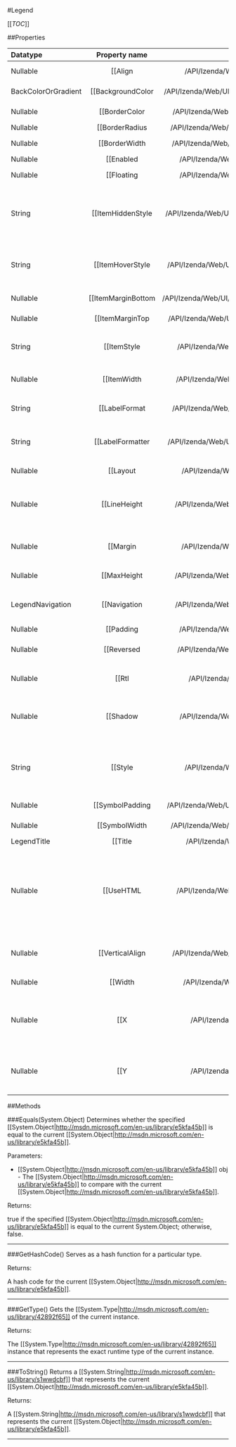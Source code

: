 #Legend

[[_TOC_]]

##Properties

|Datatype|Property name|Property description|Default Value|
|:-------|:----------:|:-----------------:|:-----------:|
|Nullable|[[Align|/API/Izenda/Web/UI/HighCharts/Options/CodeSamples/Izenda_Web_UI_HighCharts_Options_Legend_Align]]| The horizontal alignment of the legend box within the chart area. Default: center |null|
|BackColorOrGradient|[[BackgroundColor|/API/Izenda/Web/UI/HighCharts/Options/CodeSamples/Izenda_Web_UI_HighCharts_Options_Legend_BackgroundColor]]| The background color of the legend, filling the rounded corner border. |null|
|Nullable|[[BorderColor|/API/Izenda/Web/UI/HighCharts/Options/CodeSamples/Izenda_Web_UI_HighCharts_Options_Legend_BorderColor]]| The color of the drawn border around the legend. Default: #909090 |null|
|Nullable|[[BorderRadius|/API/Izenda/Web/UI/HighCharts/Options/CodeSamples/Izenda_Web_UI_HighCharts_Options_Legend_BorderRadius]]| The border corner radius of the legend. Default: 5 |null|
|Nullable|[[BorderWidth|/API/Izenda/Web/UI/HighCharts/Options/CodeSamples/Izenda_Web_UI_HighCharts_Options_Legend_BorderWidth]]| The width of the drawn border around the legend. Default: 1 |null|
|Nullable|[[Enabled|/API/Izenda/Web/UI/HighCharts/Options/CodeSamples/Izenda_Web_UI_HighCharts_Options_Legend_Enabled]]| Enable or disable the legend. Default: true |null|
|Nullable|[[Floating|/API/Izenda/Web/UI/HighCharts/Options/CodeSamples/Izenda_Web_UI_HighCharts_Options_Legend_Floating]]| When the legend is floating, the plot area ignores it and is allowed to be placed below it. Default: false |null|
|String|[[ItemHiddenStyle|/API/Izenda/Web/UI/HighCharts/Options/CodeSamples/Izenda_Web_UI_HighCharts_Options_Legend_ItemHiddenStyle]]| CSS styles for each legend item when the corresponding series or point is hidden. Properties are inherited from <code>style</code> unless overridden here. Defaults to:<pre>itemHiddenStyle: { color: '#CCC'}</pre>|null|
|String|[[ItemHoverStyle|/API/Izenda/Web/UI/HighCharts/Options/CodeSamples/Izenda_Web_UI_HighCharts_Options_Legend_ItemHoverStyle]]| CSS styles for each legend item in hover mode. Properties are inherited from <code>style</code> unless overridden here. Defaults to:<pre>itemHoverStyle: { color: '#000'}</pre>|null|
|Nullable|[[ItemMarginBottom|/API/Izenda/Web/UI/HighCharts/Options/CodeSamples/Izenda_Web_UI_HighCharts_Options_Legend_ItemMarginBottom]]| The pixel bottom margin for each legend item. Default: 0 |null|
|Nullable|[[ItemMarginTop|/API/Izenda/Web/UI/HighCharts/Options/CodeSamples/Izenda_Web_UI_HighCharts_Options_Legend_ItemMarginTop]]| The pixel top margin for each legend item. Default: 0 |null|
|String|[[ItemStyle|/API/Izenda/Web/UI/HighCharts/Options/CodeSamples/Izenda_Web_UI_HighCharts_Options_Legend_ItemStyle]]| CSS styles for each legend item. Defaults to:<pre>itemStyle: { cursor: 'pointer', color: '#274b6d', fontSize: '12px'}</pre>|null|
|Nullable|[[ItemWidth|/API/Izenda/Web/UI/HighCharts/Options/CodeSamples/Izenda_Web_UI_HighCharts_Options_Legend_ItemWidth]]| The width for each legend item. This is useful in a horizontal layout with many items when you want the items to align vertically. . |null|
|String|[[LabelFormat|/API/Izenda/Web/UI/HighCharts/Options/CodeSamples/Izenda_Web_UI_HighCharts_Options_Legend_LabelFormat]]| A <a href="http://docs.highcharts.com#formatting">format string</a> for each legend label. Available variables relates to properties on the series, or the point in case of pies. Default: {name} |null|
|String|[[LabelFormatter|/API/Izenda/Web/UI/HighCharts/Options/CodeSamples/Izenda_Web_UI_HighCharts_Options_Legend_LabelFormatter]]| Callback function to format each of the series' labels. The <em>this</em> keyword refers to the series object, or the point object in case of pie charts. By default the series or point name is printed. |null|
|Nullable|[[Layout|/API/Izenda/Web/UI/HighCharts/Options/CodeSamples/Izenda_Web_UI_HighCharts_Options_Legend_Layout]]| The layout of the legend items. Can be one of 'horizontal' or 'vertical'. Default: horizontal |null|
|Nullable|[[LineHeight|/API/Izenda/Web/UI/HighCharts/Options/CodeSamples/Izenda_Web_UI_HighCharts_Options_Legend_LineHeight]]| Line height for the legend items. Deprecated as of 2.1. Instead, the line height for each item can be set using itemStyle.lineHeight, and the padding between items using itemMarginTop and itemMarginBottom. Default: 16 |null|
|Nullable|[[Margin|/API/Izenda/Web/UI/HighCharts/Options/CodeSamples/Izenda_Web_UI_HighCharts_Options_Legend_Margin]]| If the plot area sized is calculated automatically and the legend is not floating, the legend margin is the space between the legend and the axis labels or plot area. Default: 15 |null|
|Nullable|[[MaxHeight|/API/Izenda/Web/UI/HighCharts/Options/CodeSamples/Izenda_Web_UI_HighCharts_Options_Legend_MaxHeight]]| Maximum pixel height for the legend. When the maximum height is extended, navigation will show. |null|
|LegendNavigation|[[Navigation|/API/Izenda/Web/UI/HighCharts/Options/CodeSamples/Izenda_Web_UI_HighCharts_Options_Legend_Navigation]]| Options for the paging or navigation appearing when the legend is overflown. When <a href="#legend.useHTML">legend.useHTML</a> is enabled, navigation is disabled.  |null|
|Nullable|[[Padding|/API/Izenda/Web/UI/HighCharts/Options/CodeSamples/Izenda_Web_UI_HighCharts_Options_Legend_Padding]]| The inner padding of the legend box. Default: 8 |null|
|Nullable|[[Reversed|/API/Izenda/Web/UI/HighCharts/Options/CodeSamples/Izenda_Web_UI_HighCharts_Options_Legend_Reversed]]| Whether to reverse the order of the legend items compared to the order of the series or points as defined in the configuration object. Default: false |null|
|Nullable|[[Rtl|/API/Izenda/Web/UI/HighCharts/Options/CodeSamples/Izenda_Web_UI_HighCharts_Options_Legend_Rtl]]| Whether to show the symbol on the right side of the text rather than the left side. This is common in Arabic and Hebraic. Default: false |null|
|Nullable|[[Shadow|/API/Izenda/Web/UI/HighCharts/Options/CodeSamples/Izenda_Web_UI_HighCharts_Options_Legend_Shadow]]| Whether to apply a drop shadow to the legend. A <code>backgroundColor</code> also needs to be applied for this to take effect. Since 2.3 the shadow can be an object configuration containing <code>color</code>, <code>offsetX</code>, <code>offsetY</code>, <code>opacity</code> and <code>width</code>. Default: false |null|
|String|[[Style|/API/Izenda/Web/UI/HighCharts/Options/CodeSamples/Izenda_Web_UI_HighCharts_Options_Legend_Style]]| CSS styles for the legend area. In the 1.x versions the position of the legend area was determined by CSS. In 2.x, the position is determined by properties like <code>align</code>, <code>verticalAlign</code>, <code>x</code> and <code>y</code>, but the styles are still parsed for backwards compatibility. |null|
|Nullable|[[SymbolPadding|/API/Izenda/Web/UI/HighCharts/Options/CodeSamples/Izenda_Web_UI_HighCharts_Options_Legend_SymbolPadding]]| The pixel padding between the legend item symbol and the legend item text. Default: 5 |null|
|Nullable|[[SymbolWidth|/API/Izenda/Web/UI/HighCharts/Options/CodeSamples/Izenda_Web_UI_HighCharts_Options_Legend_SymbolWidth]]| The pixel width of the legend item symbol. Default: 30 |null|
|LegendTitle|[[Title|/API/Izenda/Web/UI/HighCharts/Options/CodeSamples/Izenda_Web_UI_HighCharts_Options_Legend_Title]]| A title to be added on top of the legend. |null|
|Nullable|[[UseHTML|/API/Izenda/Web/UI/HighCharts/Options/CodeSamples/Izenda_Web_UI_HighCharts_Options_Legend_UseHTML]]|<p>Whether to use HTML to render the legend item texts. Using HTML allows for advanced formatting, images and reliable bi-directional text rendering. Note that exported images won't respect the HTML, and that HTML won't respect Z-index settings. When using HTML, <a href="#legend.navigation">legend.navigation</a> is disabled.</p> Default: false |null|
|Nullable|[[VerticalAlign|/API/Izenda/Web/UI/HighCharts/Options/CodeSamples/Izenda_Web_UI_HighCharts_Options_Legend_VerticalAlign]]| The vertical alignment of the legend box. Can be one of 'top', 'middle' or 'bottom'. Vertical position can be further determined by the <code>y</code> option. Default: bottom |null|
|Nullable|[[Width|/API/Izenda/Web/UI/HighCharts/Options/CodeSamples/Izenda_Web_UI_HighCharts_Options_Legend_Width]]| The width of the legend box, not including style.padding. . |null|
|Nullable|[[X|/API/Izenda/Web/UI/HighCharts/Options/CodeSamples/Izenda_Web_UI_HighCharts_Options_Legend_X]]| The x offset of the legend relative to it's horizontal alignment <code>align</code> within chart.spacingLeft and chart.spacingRight. Negative x moves it to the left, positive x moves it to the right. The default value of 15 together with <code>align: 'center'</code> puts it in the center of the plot area. Default: 0 |null|
|Nullable|[[Y|/API/Izenda/Web/UI/HighCharts/Options/CodeSamples/Izenda_Web_UI_HighCharts_Options_Legend_Y]]| The vertical offset of the legend relative to it's vertical alignment <code>verticalAlign</code> within chart.spacingTop and chart.spacingBottom. Negative y moves it up, positive y moves it down. Default: 0 |null|


##Methods

###Equals(System.Object)
Determines whether the specified [[System.Object|http://msdn.microsoft.com/en-us/library/e5kfa45b]] is equal to the current [[System.Object|http://msdn.microsoft.com/en-us/library/e5kfa45b]].

Parameters: 

* [[System.Object|http://msdn.microsoft.com/en-us/library/e5kfa45b]] obj  - The [[System.Object|http://msdn.microsoft.com/en-us/library/e5kfa45b]] to compare with the current [[System.Object|http://msdn.microsoft.com/en-us/library/e5kfa45b]].





Returns:

true if the specified [[System.Object|http://msdn.microsoft.com/en-us/library/e5kfa45b]] is equal to the current System.Object; otherwise, false.


---


###GetHashCode()
 Serves as a hash function for a particular type.  





Returns:

A hash code for the current [[System.Object|http://msdn.microsoft.com/en-us/library/e5kfa45b]].


---


###GetType()
Gets the [[System.Type|http://msdn.microsoft.com/en-us/library/42892f65]] of the current instance.





Returns:

The [[System.Type|http://msdn.microsoft.com/en-us/library/42892f65]] instance that represents the exact runtime type of the current instance.


---


###ToString()
Returns a [[System.String|http://msdn.microsoft.com/en-us/library/s1wwdcbf]] that represents the current [[System.Object|http://msdn.microsoft.com/en-us/library/e5kfa45b]].





Returns:

A [[System.String|http://msdn.microsoft.com/en-us/library/s1wwdcbf]] that represents the current [[System.Object|http://msdn.microsoft.com/en-us/library/e5kfa45b]].


---


